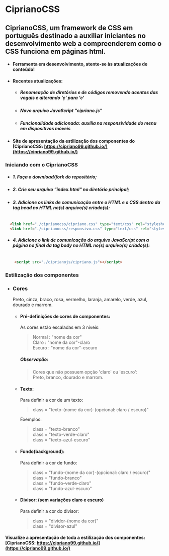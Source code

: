 # CiprianoCSS

## CiprianoCSS, um framework de CSS em português destinado a auxiliar iniciantes no desenvolvimento web a compreenderem como o CSS funciona em páginas html.  
  + #### Ferramenta em desenvolvimento, atente-se às atualizações de conteúdo!
  
  + #### Recentes atualizações:  
    - ##### Renomeação de diretórios e de códigos removendo acentos das vogais e alterando 'ç' para 'c' 
    - ##### Novo arquivo JavaScript "cipriano.js"
    - ##### Funcionalidade adicionada: auxilia na responsividade do menu em dispositivos móveis
    
  + #### Site de apresentação da estilização dos componentes do [CiprianoCSS: https://cipriano99.github.io/](https://cipriano99.github.io/)
  
### Iniciando com o CiprianoCSS
* ##### 1. Faça o download/fork do repositório;
* ##### 2. Crie seu arquivo "index.html" no diretório principal;
* ##### 3. Adicione os links de comunicação entre o HTML e o CSS dentro da tag head no HTML no(s) arquivo(s) criado(s):  
```html

  <link href="./ciprianocss/cipriano.css" type="text/css" rel="stylesheet" media="screen,projection" />
  <link href="./ciprianocss/responsivo.css" type="text/css" rel="stylesheet" media="screen,projection" />

```
* ##### 4. Adicione o link de comunicação do arquivo JavaScript com a página no final da tag body no HTML no(s) arquivo(s) criado(s):  
```html

    <script src="./ciprianojs/cipriano.js"></script>

```

### Estilização dos componentes

* ### Cores

  Preto, cinza, braco, rosa, vermelho, laranja, amarelo, verde, azul, dourado e marrom.

  + #### Pré-definições de cores de componentes:

    As cores estão escaladas em 3 níveis:  
      > Normal : "nome da cor"  
        Claro  : "nome da cor"-claro  
        Escuro : "nome da cor"-escuro  
        
       ##### Observação:
       >Cores que não possuem opção 'claro' ou 'escuro':  
        Preto, branco, dourado e marrom.  
  + #### Texto:

    Para definir a cor de um texto:  
      > class = "texto-(nome da cor)-(opcional: claro / escuro)"  
      
    Exemplos:
      > class = "texto-branco"  
        class = "texto-verde-claro"  
        class = "texto-azul-escuro"

  + #### Fundo(background):

    Para definir a cor de fundo:
      > class = "fundo-(nome da cor)-(opcional: claro / escuro)"  
        class = "fundo-branco"  
        class = "fundo-verde-claro"  
        class = "fundo-azul-escuro"

  + #### Divisor: (sem variações claro e escuro)
	
    Para definir a cor do divisor:
      >	class = "dividor-(nome da cor)"  
      	class = "divisor-azul"



#### Visualize a apresentação de toda a estilização dos componentes: [CiprianoCSS: https://cipriano99.github.io/](https://cipriano99.github.io/)
